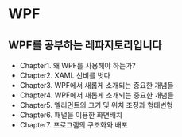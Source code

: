 # WPF
## WPF를 공부하는 레파지토리입니다
- Chapter1. 왜 WPF를 사용해야 하는가?
- Chapter2. XAML 신비를 벗다
- Chapter3. WPF에서 새롭게 소개되는 중요한 개념들
- Chapter4. WPF에서 새롭게 소개되는 중요한 개념들
- Chapter5. 엘리먼트의 크기 및 위치 조정과 형태변형 
- Chapter6. 패널을 이용한 화면배치
- Chapter7. 프로그램의 구조화와 배포